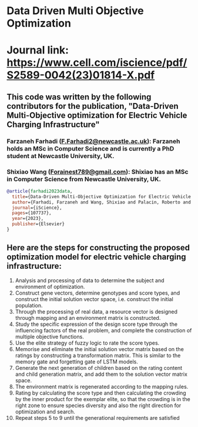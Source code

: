 # Data Driven Multi Objective Optimization

# Journal link: https://www.cell.com/iscience/pdf/S2589-0042(23)01814-X.pdf

## This code was written by the following contributors for the publication, "Data-Driven Multi-Objective optimization for Electric Vehicle Charging Infrastructure" 

### Farzaneh Farhadi (F.Farhadi2@newcastle.ac.uk): Farzaneh holds an MSc in Computer Science and is currently a PhD student at Newcastle University, UK.

### Shixiao Wang (Forainest789@gmail.com): Shixiao has an MSc in Computer Science from Newcastle University, UK.

```bibtex
@article{farhadi2023data,
  title={Data-Driven Multi-Objective Optimization for Electric Vehicle Charging Infrastructure},
  author={Farhadi, Farzaneh and Wang, Shixiao and Palacin, Roberto and Blythe, Phil},
  journal={iScience},
  pages={107737},
  year={2023},
  publisher={Elsevier}
}
```

## Here are the steps for constructing the proposed optimization model for electric vehicle charging infrastructure:
1. Analysis and processing of data to determine the subject and environment of optimization.
2. Construct gene vectors, determine genotypes and score types, and construct the initial solution vector space,
i.e. construct the initial population.
3. Through the processing of real data, a resource vector is designed through mapping and an environment
matrix is constructed.
4. Study the specific expression of the design score type through the influencing factors of the real problem, and
complete the construction of multiple objective functions.
5. Use the elite strategy of fuzzy logic to rate the score types.
6. Memorise and eliminate the initial solution vector matrix based on the ratings by constructing a transformation
matrix. This is similar to the memory gate and forgetting gate of LSTM models.
7. Generate the next generation of children based on the rating content and child generation matrix, and add
them to the solution vector matrix space.
8. The environment matrix is regenerated according to the mapping rules.
9. Rating by calculating the score type and then calculating the crowding by the inner product for the exemplar
elite, so that the crowding is in the right zone to ensure species diversity and also the right direction for
optimization and search.
10. Repeat steps 5 to 9 until the generational requirements are satisfied



